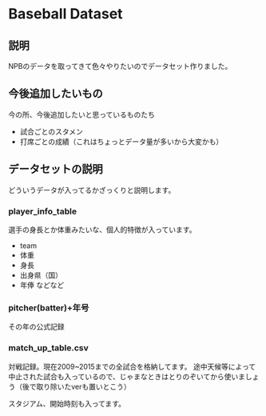 # Baseball Dataset

## 説明
NPBのデータを取ってきて色々やりたいのでデータセット作りました。

## 今後追加したいもの

今の所、今後追加したいと思っているものたち
+ 試合ごとのスタメン
+ 打席ごとの成績（これはちょっとデータ量が多いから大変かも）

## データセットの説明

どういうデータが入ってるかざっくりと説明します。

### player_info_table

選手の身長とか体重みたいな、個人的特徴が入っています。
+ team
+ 体重
+ 身長
+ 出身県（国）
+ 年俸
などなど

### pitcher(batter)+年号
その年の公式記録

### match_up_table.csv

対戦記録。現在2009~2015までの全試合を格納してます。
途中天候等によって中止された試合も入っているので、じゃまなときはとりのぞいてから使いましょう（後で取り除いたverも置いとこう）

スタジアム、開始時刻も入ってます。
